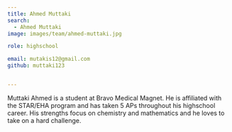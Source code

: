 ```yaml
---
title: Ahmed Muttaki
search:
  - Ahmed Muttaki
image: images/team/ahmed-muttaki.jpg

role: highschool

email: mutakis12@gmail.com
github: muttaki123


---
```

Muttaki Ahmed is a student at Bravo Medical Magnet. He is affiliated with the STAR/EHA program and has taken 5 APs throughout his highschool career. His strengths focus on chemistry and mathematics and he loves to take on a hard challenge.